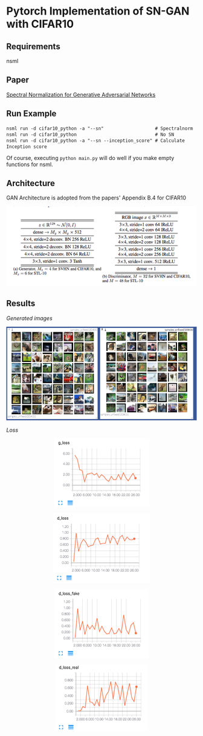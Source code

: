 # Pytorch Implementation of SN-GAN with CIFAR10

## Requirements
nsml

## Paper
[Spectral Normalization for Generative Adversarial Networks](https://openreview.net/pdf?id=B1QRgziT-)

## Run Example
```{python}
nsml run -d cifar10_python -a "--sn"                   # Spectralnorm
nsml run -d cifar10_python                             # No SN
nsml run -d cifar10_python -a "--sn --inception_score" # Calculate Inception score
```
Of course, executing `python main.py` will do well if you make empty functions for nsml.

## Architecture

GAN Architecture is adopted from the papers' Appendix B.4 for CIFAR10
<p align="center">
  <img src="./assets/architecture.png">
</p>

## Results

*Generated images*
<p align="center">
  <img src="./assets/gen_example.png">
</p>

*Loss*
<p align="center">
  <img src="./assets/g_loss.png">
</p>
<p align="center">
  <img src="./assets/d_loss.png">
</p>
<p align="center">
  <img src="./assets/d_loss_fake.png">
</p>
<p align="center">
  <img src="./assets/d_loss_real.png">
</p>


